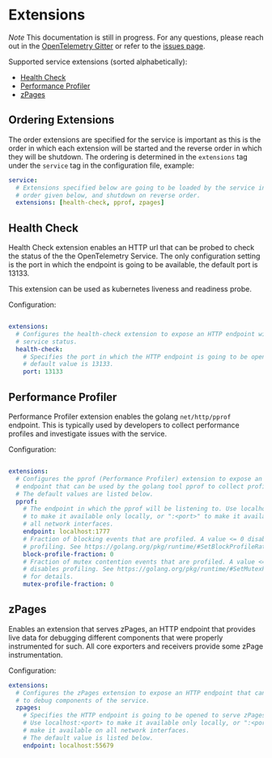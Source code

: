 # Extensions
*Note* This documentation is still in progress. For any questions, please reach
out in the [OpenTelemetry Gitter](https://gitter.im/open-telemetry/opentelemetry-service)
or refer to the [issues page](https://github.com/open-telemetry/opentelemetry-service/issues).

Supported service extensions (sorted alphabetically):
- [Health Check](#health-check)
- [Performance Profiler](#pprof)
- [zPages](#zpages)

## Ordering Extensions
The order extensions are specified for the service is important as this is the
order in which each extension will be started and the reverse order in which they
will be shutdown. The ordering is determined in the `extensions` tag under the
`service` tag in the configuration file, example:

```yaml
service:
  # Extensions specified below are going to be loaded by the service in the
  # order given below, and shutdown on reverse order.
  extensions: [health-check, pprof, zpages]
```

## <a name="health-check"></a>Health Check
Health Check extension enables an HTTP url that can be probed to check the
status of the the OpenTelemetry Service. The only configuration setting is the
port in which the endpoint is going to be available, the default port is 13133.

This extension can be used as kubernetes liveness and readiness probe.

Configuration:
```yaml

extensions:
  # Configures the health-check extension to expose an HTTP endpoint with the
  # service status.
  health-check:
    # Specifies the port in which the HTTP endpoint is going to be opened. The
    # default value is 13133.
    port: 13133
```

## <a name="pprof"></a>Performance Profiler
Performance Profiler extension enables the golang `net/http/pprof` endpoint.
This is typically used by developers to collect performance profiles and
investigate issues with the service.

Configuration:
```yaml

extensions:
  # Configures the pprof (Performance Profiler) extension to expose an HTTP
  # endpoint that can be used by the golang tool pprof to collect profiles.
  # The default values are listed below.
  pprof:
    # The endpoint in which the pprof will be listening to. Use localhost:<port>
    # to make it available only locally, or ":<port>" to make it available on
    # all network interfaces.
    endpoint: localhost:1777
    # Fraction of blocking events that are profiled. A value <= 0 disables
    # profiling. See https://golang.org/pkg/runtime/#SetBlockProfileRate for details.
    block-profile-fraction: 0
    # Fraction of mutex contention events that are profiled. A value <= 0
    # disables profiling. See https://golang.org/pkg/runtime/#SetMutexProfileFraction
    # for details.
    mutex-profile-fraction: 0
```

## <a name="zpages"></a>zPages
Enables an extension that serves zPages, an HTTP endpoint that provides live
data for debugging different components that were properly instrumented for such.
All core exporters and receivers provide some zPage instrumentation.

Configuration:
```yaml
extensions:
  # Configures the zPages extension to expose an HTTP endpoint that can be used
  # to debug components of the service.
  zpages:
    # Specifies the HTTP endpoint is going to be opened to serve zPages.
    # Use localhost:<port> to make it available only locally, or ":<port>" to
    # make it available on all network interfaces.
    # The default value is listed below.
    endpoint: localhost:55679
```
